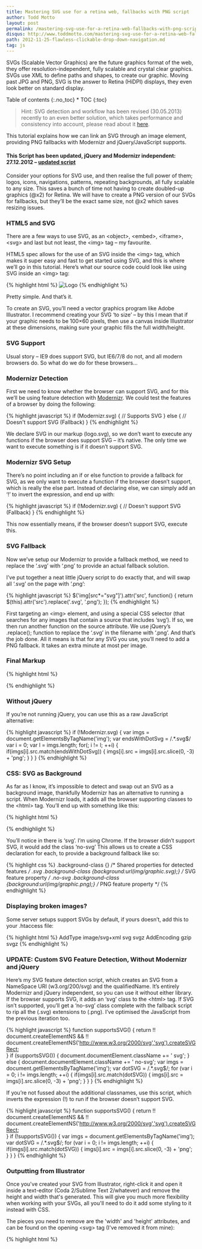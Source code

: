 ```yaml
---
title: Mastering SVG use for a retina web, fallbacks with PNG script
author: Todd Motto
layout: post
permalink: /mastering-svg-use-for-a-retina-web-fallbacks-with-png-script/
disqus: http://www.toddmotto.com/mastering-svg-use-for-a-retina-web-fallbacks-with-png-script
path: 2012-11-25-flawless-clickable-drop-down-navigation.md
tag: js
---
```


SVGs (Scalable Vector Graphics) are the future graphics format of the web, they offer resolution-independent, fully scalable and crystal clear graphics. SVGs use XML to define paths and shapes, to create our graphic. Moving past JPG and PNG, SVG is the answer to Retina (HiDPI) displays, they even look better on standard display.

<div class="toc" markdown="1">
<span class="gamma">Table of contents</span>
{:.no_toc}
* TOC
{:toc}
</div>

> Hint: SVG detection and workflow has been revised (30.05.2013) recently to an even better solution, which takes performance and consistency into account, please read about it [here](//toddmotto.com/revisiting-svg-workflow-for-performance-and-progressive-development-with-transparent-data-uris/).

This tutorial explains how we can link an SVG through an image element, providing PNG fallbacks with Modernizr and jQuery/JavaScript supports.

#### This Script has been updated, jQuery and Modernizr independent: 27.12.2012 – [updated script][1]

 [1]: #update

Consider your options for SVG use, and then realise the full power of them; logos, icons, navigations, patterns, repeating backgrounds, all fully scalable to any size. This saves a bunch of time not having to create doubled-up graphics (@x2) for Retina. We will have to create a PNG version of our SVGs for fallbacks, but they’ll be the exact same size, not @x2 which saves resizing issues.

### HTML5 and SVG

There are a few ways to use SVG, as an &lt;object&gt;, &lt;embed&gt;, &lt;iframe&gt;, &lt;svg&gt; and last but not least, the &lt;img&gt; tag – my favourite.

HTML5 spec allows for the use of an SVG inside the &lt;img&gt; tag, which makes it super easy and fast to get started using SVG, and this is where we’ll go in this tutorial. Here’s what our source code could look like using SVG inside an &lt;img&gt; tag:

{% highlight html %}
<img src="logo.svg" alt="Logo">
{% endhighlight %}

Pretty simple. And that’s it.

To create an SVG, you’ll need a vector graphics program like Adobe Illustrator. I recommend creating your SVG ‘to size’ – by this I mean that if your graphic needs to be 100×60 pixels, then use a canvas inside Illustrator at these dimensions, making sure your graphic fills the full width/height.

### SVG Support

Usual story – IE9 does support SVG, but IE6/7/8 do not, and all modern browsers do. So what do we do for these browsers…

### Modernizr Detection

First we need to know whether the browser can support SVG, and for this we’ll be using feature detection with [Modernizr][2]. We could test the features of a browser by doing the following:

 [2]: /progressive-enhancement-feature-detection-with-modernizr
{% highlight javascript %}
if (Modernizr.svg) {
    // Supports SVG
} else {
    // Doesn't support SVG (Fallback)
}
{% endhighlight %}

We declare SVG in our markup (logo.svg), so we don’t want to execute any functions if the browser does support SVG – it’s native. The only time we want to execute something is if it doesn’t support SVG.

### Modernizr SVG Setup

There’s no point including an if or else function to provide a fallback for SVG, as we only want to execute a function if the browser doesn’t support, which is really the else part. Instead of declaring else, we can simply add an ‘!’ to invert the expression, and end up with:

{% highlight javascript %}
if (!Modernizr.svg) {
    // Doesn't support SVG (Fallback)
}
{% endhighlight %}

This now essentially means, if the browser doesn’t support SVG, execute this.

### SVG Fallback

Now we’ve setup our Modernizr to provide a fallback method, we need to replace the ‘.svg’ with ‘.png’ to provide an actual fallback solution.

I’ve put together a neat little jQuery script to do exactly that, and will swap all ‘.svg’ on the page with ‘.png’:

{% highlight javascript %}
$('img[src*="svg"]').attr('src', function() {
    return $(this).attr('src').replace('.svg', '.png');
});
{% endhighlight %}

First targeting an &lt;img&gt; element, and using a special CSS selector (that searches for any images that contain a source that includes ‘svg’). If so, we then run another function on the source attribute. We use jQuery’s .replace(); function to replace the ‘.svg’ in the filename with ‘.png’. And that’s the job done. All it means is that for any SVG you use, you’ll need to add a PNG fallback. It takes an extra minute at most per image.

### Final Markup

{% highlight html %}
<script src="jquery.js"></script>
<script src="modernizr.js"></script>

<script>
if(!Modernizr.svg) {
    $('img[src*="svg"]').attr('src', function() {
        return $(this).attr('src').replace('.svg', '.png');
    });
}
</script>
{% endhighlight %}

### Without jQuery

If you’re not running jQuery, you can use this as a raw JavaScript alternative:

{% highlight javascript %}
if (!Modernizr.svg) {
    var imgs = document.getElementsByTagName('img');
    var endsWithDotSvg = /.*\.svg$/
    var i = 0;
    var l = imgs.length;
    for(; i != l; ++i) {
        if(imgs[i].src.match(endsWithDotSvg)) {
            imgs[i].src = imgs[i].src.slice(0, -3) + 'png';
        }
    }
}
{% endhighlight %}

### CSS: SVG as Background

As far as I know, it’s impossible to detect and swap out an SVG as a background image, thankfully Modernizr has an alternative to running a script. When Modernizr loads, it adds all the browser supporting classes to the &lt;html&gt; tag. You’ll end up with something like this:

{% highlight html %}
<html class="js flexbox canvas canvastext webgl no-touch geolocation postmessage websqldatabase indexeddb hashchange history draganddrop websockets rgba hsla multiplebgs backgroundsize borderimage borderradius boxshadow textshadow opacity cssanimations csscolumns cssgradients cssreflections csstransforms csstransforms3d csstransitions fontface generatedcontent video audio localstorage sessionstorage webworkers applicationcache svg inlinesvg smil svgclippaths">
{% endhighlight %}

You’ll notice in there is ‘svg’. I’m using Chrome. If the browser didn’t support SVG, it would add the class ‘no-svg’ This allows us to create a CSS declaration for each, to provide a background fallback like so:

{% highlight css %}
.background-class {} /* Shared properties for detected features */
.svg .background-class {background:url(img/graphic.svg);} /* SVG feature property */
.no-svg .background-class {background:url(img/graphic.png);} /* PNG feature property */
{% endhighlight %}

### Displaying broken images?

Some server setups support SVGs by default, if yours doesn’t, add this to your .htaccess file:  

{% highlight html %}
AddType image/svg+xml svg svgz
AddEncoding gzip svgz
{% endhighlight %}

<h3 id="update">UPDATE: Custom SVG Feature Detection, Without Modernizr and jQuery</h3>

Here’s my SVG feature detection script, which creates an SVG from a NameSpace URI (w3.org/200/svg) and the qualifiedName. It’s entirely Modernizr and jQuery independent, so you can use it without either library. If the browser supports SVG, it adds an ‘svg’ class to the &lt;html&gt; tag. If SVG isn’t supported, you’ll get a ‘no-svg’ class complete with the fallback script to rip all the (.svg) extensions to (.png). I’ve optimised the JavaScript from the previous iteration too.

{% highlight javascript %}
function supportsSVG() {
  return !! document.createElementNS && !! document.createElementNS('http://www.w3.org/2000/svg','svg').createSVGRect;  
}
if (supportsSVG()) {
  document.documentElement.className += ' svg';
} else {
  document.documentElement.className += ' no-svg';
  var imgs = document.getElementsByTagName('img');
  var dotSVG = /.*\.svg$/;
  for (var i = 0; i != imgs.length; ++i) {
    if(imgs[i].src.match(dotSVG)) {
      imgs[i].src = imgs[i].src.slice(0, -3) + 'png';
    }
  }
}
{% endhighlight %}

If you’re not fussed about the additional classnames, use this script, which inverts the expression (!) to run if the browser doesn’t support SVG.

{% highlight javascript %}
function supportsSVG() {
  return !! document.createElementNS && !! document.createElementNS('http://www.w3.org/2000/svg','svg').createSVGRect;  
}
if (!supportsSVG()) {
  var imgs = document.getElementsByTagName('img');
  var dotSVG = /.*\.svg$/;
  for (var i = 0; i != imgs.length; ++i) {
    if(imgs[i].src.match(dotSVG)) {
      imgs[i].src = imgs[i].src.slice(0, -3) + 'png';
    }
  }
}
{% endhighlight %}

### Outputting from Illustrator
Once you've created your SVG from Illustrator, right-click it and open it inside a text-editor (Coda 2/Sublime Text 2/whatever) and remove the height and width that's generated. This will give you much more flexibility when working with your SVGs, all you'll need to do it add some styling to it instead with CSS.

The pieces you need to remove are the 'width' and 'height' attributes, and can be found on the opening &lt;svg&gt; tag (I've removed it from mine):

{% highlight html %}
<svg version="1.1" id="Layer_1" xmlns="http://www.w3.org/2000/svg" xmlns:xlink="http://www.w3.org/1999/xlink" x="0px" y="0px" viewBox="0 0 136 61" enable-background="new 0 0 136 61" xml:space="preserve">
{% endhighlight %}
